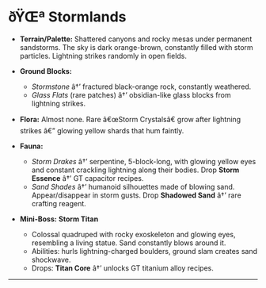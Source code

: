 ﻿# ðŸŒª Stormlands

- **Terrain/Palette:**
  Shattered canyons and rocky mesas under permanent sandstorms. The sky is dark orange-brown, constantly filled with storm particles. Lightning strikes randomly in open fields.

- **Ground Blocks:**

  - _Stormstone_ â†’ fractured black-orange rock, constantly weathered.
  - _Glass Flats_ (rare patches) â†’ obsidian-like glass blocks from lightning strikes.

- **Flora:**
  Almost none. Rare â€œStorm Crystalsâ€ grow after lightning strikes â€” glowing yellow shards that hum faintly.

- **Fauna:**

  - _Storm Drakes_ â†’ serpentine, 5-block-long, with glowing yellow eyes and constant crackling lightning along their bodies. Drop **Storm Essence** â†’ GT capacitor recipes.
  - _Sand Shades_ â†’ humanoid silhouettes made of blowing sand. Appear/disappear in storm gusts. Drop **Shadowed Sand** â†’ rare crafting reagent.

- **Mini-Boss:** **Storm Titan**

  - Colossal quadruped with rocky exoskeleton and glowing eyes, resembling a living statue. Sand constantly blows around it.
  - Abilities: hurls lightning-charged boulders, ground slam creates sand shockwave.
  - Drops: **Titan Core** â†’ unlocks GT titanium alloy recipes.

---

#
